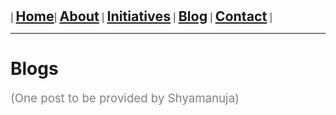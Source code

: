 | **<span style="font-size: 16pt;">[Home](index)</span>**| **<span style="font-size: 16pt;">[About](about)</span>** | **<span style="font-size: 16pt;">[Initiatives](initiatives)</span>** | **<span style="font-size: 16pt;">[Blog](blogs)</span>** | **<span style="font-size: 16pt;">[Contact](contact)</span>** |



---
# Blogs

<span style="color:gray"><span style="font-size: 14pt;">(One post to be provided by Shyamanuja)</span></span>
